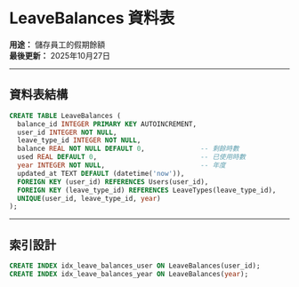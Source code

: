 # LeaveBalances 資料表

**用途：** 儲存員工的假期餘額  
**最後更新：** 2025年10月27日

---

## 資料表結構

```sql
CREATE TABLE LeaveBalances (
  balance_id INTEGER PRIMARY KEY AUTOINCREMENT,
  user_id INTEGER NOT NULL,
  leave_type_id INTEGER NOT NULL,
  balance REAL NOT NULL DEFAULT 0,              -- 剩餘時數
  used REAL DEFAULT 0,                          -- 已使用時數
  year INTEGER NOT NULL,                        -- 年度
  updated_at TEXT DEFAULT (datetime('now')),
  FOREIGN KEY (user_id) REFERENCES Users(user_id),
  FOREIGN KEY (leave_type_id) REFERENCES LeaveTypes(leave_type_id),
  UNIQUE(user_id, leave_type_id, year)
);
```

---

## 索引設計

```sql
CREATE INDEX idx_leave_balances_user ON LeaveBalances(user_id);
CREATE INDEX idx_leave_balances_year ON LeaveBalances(year);
```


